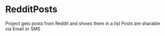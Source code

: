 RedditPosts
===========
Project gets posts from Reddit and shows them in a list
Posts are sharable via Email or SMS

